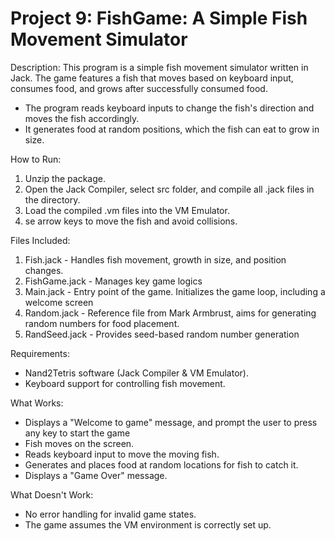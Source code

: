 Project 9: FishGame: A Simple Fish Movement Simulator
=======================

Description:
This program is a simple fish movement simulator written in Jack. The game features a fish that moves based on keyboard input, consumes food, and grows after successfully consumed food. 

- The program reads keyboard inputs to change the fish's direction and moves the fish accordingly.
- It generates food at random positions, which the fish can eat to grow in size.

How to Run:
1. Unzip the package. 
2. Open the Jack Compiler, select src folder, and compile all .jack files in the directory.
3. Load the compiled .vm files into the VM Emulator.
4. se arrow keys to move the fish and avoid collisions.

Files Included:
1. Fish.jack - Handles fish movement, growth in size, and position changes.
2. FishGame.jack - Manages key game logics
3. Main.jack - Entry point of the game. Initializes the game loop, including a welcome screen
4. Random.jack - Reference file from Mark Armbrust, aims for generating random numbers for food placement.
5. RandSeed.jack - Provides seed-based random number generation 


Requirements:
- Nand2Tetris software (Jack Compiler & VM Emulator).
- Keyboard support for controlling fish movement.

What Works:
- Displays a "Welcome to game" message, and prompt the user to press any key to start the game
- Fish moves on the screen. 
- Reads keyboard input to move the moving fish.
- Generates and places food at random locations for fish to catch it.
- Displays a "Game Over" message.

What Doesn't Work:
- No error handling for invalid game states. 
- The game assumes the VM environment is correctly set up.

